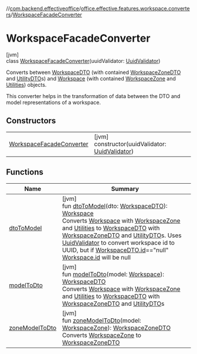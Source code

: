 //[com.backend.effectiveoffice](../../../index.md)/[office.effective.features.workspace.converters](../index.md)/[WorkspaceFacadeConverter](index.md)

# WorkspaceFacadeConverter

[jvm]\
class [WorkspaceFacadeConverter](index.md)(uuidValidator: [UuidValidator](../../office.effective.common.utils/-uuid-validator/index.md))

Converts between [WorkspaceDTO](../../office.effective.dto/-workspace-d-t-o/index.md) (with contained [WorkspaceZoneDTO](../../office.effective.dto/-workspace-zone-d-t-o/index.md) and [UtilityDTO](../../office.effective.dto/-utility-d-t-o/index.md)s) and [Workspace](../../office.effective.model/-workspace/index.md) (with contained [WorkspaceZone](../../office.effective.model/-workspace-zone/index.md) and [Utilities](../../office.effective.model/-utility/index.md)) objects.

This converter helps in the transformation of data between the DTO and model representations of a workspace.

## Constructors

| | |
|---|---|
| [WorkspaceFacadeConverter](-workspace-facade-converter.md) | [jvm]<br>constructor(uuidValidator: [UuidValidator](../../office.effective.common.utils/-uuid-validator/index.md)) |

## Functions

| Name | Summary |
|---|---|
| [dtoToModel](dto-to-model.md) | [jvm]<br>fun [dtoToModel](dto-to-model.md)(dto: [WorkspaceDTO](../../office.effective.dto/-workspace-d-t-o/index.md)): [Workspace](../../office.effective.model/-workspace/index.md)<br>Converts [Workspace](../../office.effective.model/-workspace/index.md) with [WorkspaceZone](../../office.effective.model/-workspace-zone/index.md) and [Utilities](../../office.effective.model/-utility/index.md) to [WorkspaceDTO](../../office.effective.dto/-workspace-d-t-o/index.md) with [WorkspaceZoneDTO](../../office.effective.dto/-workspace-zone-d-t-o/index.md) and [UtilityDTO](../../office.effective.dto/-utility-d-t-o/index.md)s. Uses [UuidValidator](../../office.effective.common.utils/-uuid-validator/index.md) to convert workspace id to UUID, but if [WorkspaceDTO.id](../../office.effective.dto/-workspace-d-t-o/id.md)==&quot;null&quot; [Workspace.id](../../office.effective.model/-workspace/id.md) will be null |
| [modelToDto](model-to-dto.md) | [jvm]<br>fun [modelToDto](model-to-dto.md)(model: [Workspace](../../office.effective.model/-workspace/index.md)): [WorkspaceDTO](../../office.effective.dto/-workspace-d-t-o/index.md)<br>Converts [Workspace](../../office.effective.model/-workspace/index.md) with [WorkspaceZone](../../office.effective.model/-workspace-zone/index.md) and [Utilities](../../office.effective.model/-utility/index.md) to [WorkspaceDTO](../../office.effective.dto/-workspace-d-t-o/index.md) with [WorkspaceZoneDTO](../../office.effective.dto/-workspace-zone-d-t-o/index.md) and [UtilityDTO](../../office.effective.dto/-utility-d-t-o/index.md)s |
| [zoneModelToDto](zone-model-to-dto.md) | [jvm]<br>fun [zoneModelToDto](zone-model-to-dto.md)(model: [WorkspaceZone](../../office.effective.model/-workspace-zone/index.md)): [WorkspaceZoneDTO](../../office.effective.dto/-workspace-zone-d-t-o/index.md)<br>Converts [WorkspaceZone](../../office.effective.model/-workspace-zone/index.md) to [WorkspaceZoneDTO](../../office.effective.dto/-workspace-zone-d-t-o/index.md) |
